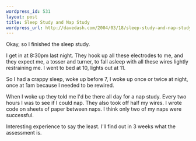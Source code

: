```yaml
--- 
wordpress_id: 531
layout: post
title: Sleep Study and Nap Study
wordpress_url: http://davedash.com/2004/03/18/sleep-study-and-nap-study/
---
```

Okay, so I finished the sleep study.

I get in at 8:30pm last night.  They hook up all these electrodes to me, and they expect me, a tosser and turner, to fall asleep with all these wires lightly restraining me.  I went to bed at 10, lights out at 11.

So I had a crappy sleep, woke up before 7, I woke up once or twice at night, once at 1am because I needed to be rewired.

When I woke up they told me I'd be there all day for a nap study.  Every two hours I was to see if I could nap.  They also took off half my wires.  I wrote code on sheets of paper between naps.  I think only two of my naps were successful.

Interesting experience to say the least.  I'll find out in 3 weeks what the assessment is.

